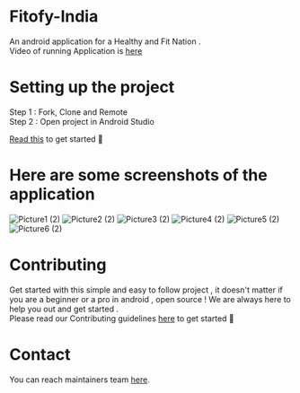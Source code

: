 # Fitofy-India
An android application for a Healthy and Fit Nation . </br>
Video of running Application is [here](https://drive.google.com/open?id=1EDsmbbfC6vOWWcHLmBkHyuT21jcMMv-t)

# Setting up the project
Step 1 : Fork, Clone and Remote </br>
Step 2 : Open project in Android Studio

[Read this](https://medium.com/@singhsaumyas150/contribute-to-open-source-using-git-dd918f81e1ba) to get started 🎉 

# Here are some screenshots of the application

![Picture1 (2)](https://user-images.githubusercontent.com/46818757/69555788-bc498780-0fc9-11ea-90dd-607153545e01.png)
![Picture2 (2)](https://user-images.githubusercontent.com/46818757/69555841-d08d8480-0fc9-11ea-8980-f583356f8346.png)
![Picture3 (2)](https://user-images.githubusercontent.com/46818757/69555856-d5eacf00-0fc9-11ea-9f27-7244da771395.png)
![Picture4 (2)](https://user-images.githubusercontent.com/46818757/69555891-df743700-0fc9-11ea-8c77-3e047e550b07.png)
![Picture5 (2)](https://user-images.githubusercontent.com/46818757/69555903-e3a05480-0fc9-11ea-87b4-241b0e210c1e.png)
![Picture6 (2)](https://user-images.githubusercontent.com/46818757/69555910-e8650880-0fc9-11ea-9945-070633fd7098.png)


# Contributing
Get started with this simple and easy to follow project , it doesn't matter if you are a beginner or a pro in android , open source ! We are always here to help you out and get started .</br>
Please read our Contributing guidelines [here](https://github.com/SaumyaSingh1/Fitofy-India/blob/master/CONTRIBUTING.md) to get started 💯

# Contact
You can reach maintainers team [here](https://groups.google.com/d/forum/fitofy-india).

